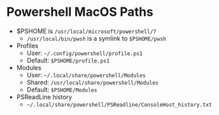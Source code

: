# Powershell MacOS Paths

- $PSHOME is `/usr/local/microsoft/powershell/7`
    - `/usr/local/bin/pwsh` is a symlink to `$PSHOME/pwsh`
- Profiles
    - User: `~/.config/powershell/profile.ps1`
    - Default: `$PSHOME/profile.ps1`
- Modules
    - User: `~/.local/share/powershell/Modules`
    - Shared: `/usr/local/share/powershell/Modules`
    - Default: `$PSHOME/Modules`
- PSReadLine history
    - `~/.local/share/powershell/PSReadline/ConsoleHost_history.txt`